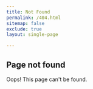 ```yaml
---
title: Not Found
permalink: /404.html
sitemap: false
exclude: true
layout: single-page

---
```


<div class="content-container"> 
  <h2>Page not found</h2>
  <p>Oops! This page can't be found.</p>
</div>
